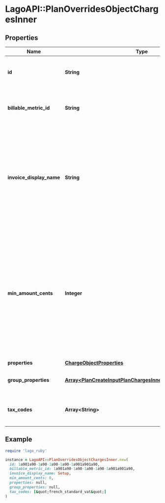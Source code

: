 # LagoAPI::PlanOverridesObjectChargesInner

## Properties

| Name | Type | Description | Notes |
| ---- | ---- | ----------- | ----- |
| **id** | **String** | Unique identifier of the charge created by Lago. | [optional] |
| **billable_metric_id** | **String** | Unique identifier of the billable metric created by Lago. | [optional] |
| **invoice_display_name** | **String** | Specifies the name that will be displayed on an invoice. If no value is set for this field, the name of the actual charge will be used as the default display name. | [optional] |
| **min_amount_cents** | **Integer** | The minimum spending amount required for the charge, measured in cents and excluding any applicable taxes. It indicates the minimum amount that needs to be charged for each billing period. | [optional] |
| **properties** | [**ChargeObjectProperties**](ChargeObjectProperties.md) |  | [optional] |
| **group_properties** | [**Array&lt;PlanCreateInputPlanChargesInnerGroupPropertiesInner&gt;**](PlanCreateInputPlanChargesInnerGroupPropertiesInner.md) | All charge information, sorted by groups. | [optional] |
| **tax_codes** | **Array&lt;String&gt;** | List of unique code used to identify the taxes. | [optional] |

## Example

```ruby
require 'lago_ruby'

instance = LagoAPI::PlanOverridesObjectChargesInner.new(
  id: 1a901a90-1a90-1a90-1a90-1a901a901a90,
  billable_metric_id: 1a901a90-1a90-1a90-1a90-1a901a901a90,
  invoice_display_name: Setup,
  min_amount_cents: 0,
  properties: null,
  group_properties: null,
  tax_codes: [&quot;french_standard_vat&quot;]
)
```

